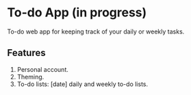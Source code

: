 # To-do App (in progress)
To-do web app for keeping track of your daily or weekly tasks.

## Features
1. Personal account.
2. Theming.
2. To-do lists: [date] daily and weekly to-do lists.

